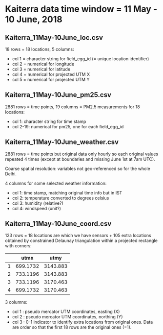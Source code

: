 Kaiterra data time window = 11 May - 10 June, 2018
==================================================

Kaiterra_11May-10June_loc.csv
-----------------------------

18 rows = 18 locations, 5 columns:
  - col 1 = character string for field_egg_id (= unique location identifier)
  - col 2 = numerical for longitude
  - col 3 = numerical for latitude
  - col 4 = numerical for projected UTM X
  - col 5 = numerical for projected UTM Y


Kaiterra_11May-10June_pm25.csv
------------------------------

2881 rows = time points, 19 columns = PM2.5 measurements for 18 locations:
  - col 1: character string for time stamp
  - col 2-19: numerical for pm25, one for each field_egg_id


Kaiterra_11May-10June_weather.csv
---------------------------------

2881 rows = time points but original data only hourly so each original values
repeated 4 times (except at boundaries and missing June 1st at 7am UTC).

Coarse spatial resolution: variables not geo-referenced so for the whole Delhi.

4 columns for some selected weather information:
  - col 1: time stamp, matching original time info but in IST
  - col 2: temperature converted to degrees celsius
  - col 3: humidity (relative?)
  - col 4: windspeed (unit?)


Kaiterra_11May-10June_coord.csv
-------------------------------

123 rows = 18 locations are which we have sensors + 105 extra locations obtained
by constrained Delaunay triangulation within a projected rectangle with corners:

|   |     utmx |     utmy |
|---|----------|----------|
| 1 | 699.1732 | 3143.883 |
| 2 | 733.1196 | 3143.883 |
| 3 | 733.1196 | 3170.463 |
| 4 | 699.1732 | 3170.463 |

3 columns:
  - col 1 : pseudo mercator UTM coordinates, easting (X)
  - col 2 : pseudo mercator UTM coordinates, northing (Y)
  - col 3 : 0-1 indicator to identify extra locations from original ones. Data
            are order so that the first 18 rows are the original ones (=1).



